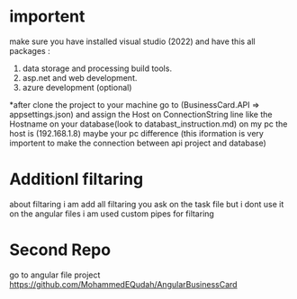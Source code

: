 # importent

make sure you have installed visual studio (2022) and have this all packages :
1. data storage and processing build tools.
2. asp.net and web development.
3. azure development (optional)

*after clone the project to your machine go to (BusinessCard.API => appsettings.json) and assign the Host on ConnectionString line like the Hostname on your database(look to databast_instruction.md)
on my pc the host is (192.168.1.8) 
maybe your pc difference (this iformation is very importent to make the connection between api project and database)

# Additionl filtaring

about filtaring i am add all filtaring you ask on the task file
but i dont use it on the angular files
i am used custom pipes for filtaring 

# Second Repo
go to angular file project 
https://github.com/MohammedEQudah/AngularBusinessCard
